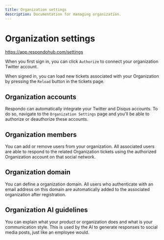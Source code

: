 ```yaml
---
title: Organization settings
description: Documentation for managing organization.
---
```


# Organization settings

<https://app.respondohub.com/settings>

When you first sign in, you can click `Authorize` to connect your organization
Twitter account.

When signed in, you can load new tickets associated with your Organization by
pressing the `Reload` button in the tickets page.

## Organization accounts

Respondo can automatically integrate your Twitter and Disqus accounts. To do so,
navigate to the `Organization Settings` page and you'll be able to authorize or
deauthorize these accounts.

## Organization members

You can add or remove users from your organization. All associated users are
able to respond to the related Organization tickets using the authorized
Organization account on that social network.

## Organization domain

You can define a organization domain. All users who authenticate with an email
address on this domain are automatically added to the associated organization
after registration.

## Organization AI guidelines

You can explain what your product or organization does and what is your
communication style. This is used by the AI to generate responses to social
media posts, just like an employee would.
